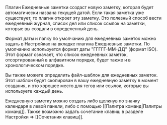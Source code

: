Плагин Ежедневные заметки создаст новую заметку, которая будет автоматически названа текущей датой. Если такая заметка уже существует, то плагин откроет эту заметку. Это полезный способ вести ежедневный журнал, список дел или список ссылок на заметки, которые вы создали в определенный день.

Формат даты и папку по умолчанию для ежедневных заметок можно задать в Настройках на вкладке плагина Ежедневные заметки. По умолчанию используется формат даты "ГГГГГ-ММ-ДД" (формат ISO). Этот формат означает, что список ежедневных заметок, отсортированный в алфавитном порядке, будет также и в хронологическом порядке.

Вы также можете определить файл-шаблон для ежедневных заметок. Этот шаблон будет скопирован в вашу ежедневную заметку в момент создания, и это хорошее место для тегов или ссылок, которые вы используете каждый день.

Ежедневную заметку можно создать либо щелкнув по значку календаря в левой панели, либо с помощью [[Палитра команд|Палитры команд]]. Также возможно задать сочетание клавиш в разделе Настройки => [[Сочетания клавиш]].